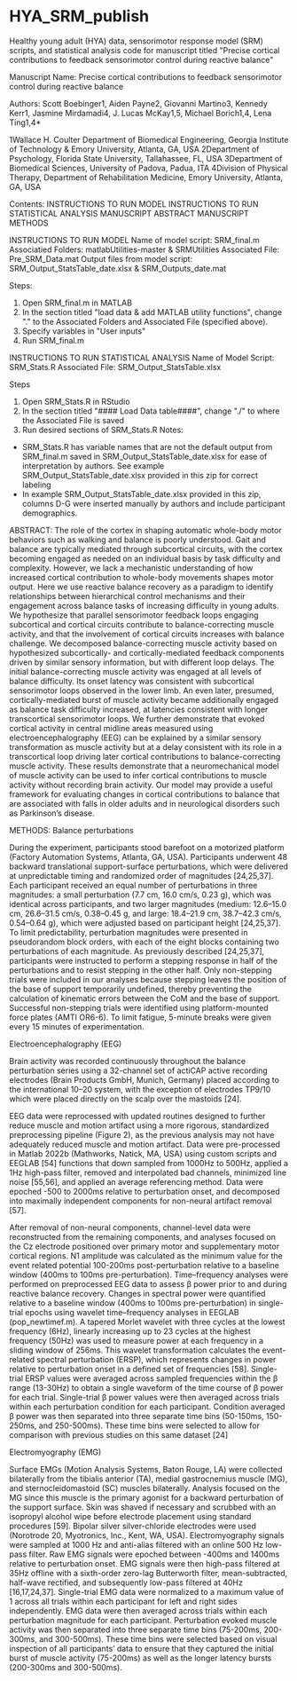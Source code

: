 # HYA_SRM_publish
Healthy young adult (HYA) data, sensorimotor response model (SRM) scripts, and statistical analysis code for manuscript titled "Precise cortical contributions to feedback sensorimotor control during reactive balance"

Manuscript Name: Precise cortical contributions to feedback sensorimotor control during reactive balance

Authors: Scott Boebinger1, Aiden Payne2, Giovanni Martino3, Kennedy Kerr1, Jasmine Mirdamadi4, J. Lucas McKay1,5, Michael Borich1,4, Lena Ting1,4*

1Wallace H. Coulter Department of Biomedical Engineering, Georgia Institute of Technology & Emory University, Atlanta, GA, USA
2Department of Psychology, Florida State University, Tallahassee, FL, USA
3Department of Biomedical Sciences, University of Padova, Padua, ITA
4Division of Physical Therapy, Department of Rehabilitation Medicine, Emory University, Atlanta, GA, USA

Contents:
INSTRUCTIONS TO RUN MODEL 
INSTRUCTIONS TO RUN STATISTICAL ANALYSIS
MANUSCRIPT ABSTRACT
MANUSCRIPT METHODS

INSTRUCTIONS TO RUN MODEL
Name of model script: SRM_final.m
Associatied Folders: matlabUtilities-master & SRMUtilities
Associated File: Pre_SRM_Data.mat
Output files from model script: SRM_Output_StatsTable_date.xlsx & SRM_Outputs_date.mat

Steps:
1) Open SRM_final.m in MATLAB 
2) In the section titled "load data & add MATLAB utility functions", change ".\"  to the Associated Folders and Associated File (specified above). 
3) Specify variables in "User inputs" 
4) Run SRM_final.m

INSTRUCTIONS TO RUN STATISTICAL ANALYSIS
Name of Model Script: SRM_Stats.R
Associated File: SRM_Output_StatsTable.xlsx

Steps
1) Open SRM_Stats.R in RStudio
2) In the section titled "#### Load Data table####", change "./"  to where the Associated File is saved
3) Run desired sections of SRM_Stats.R
Notes:
  - SRM_Stats.R has variable names that are not the default output from SRM_final.m saved in SRM_Output_StatsTable_date.xlsx for ease of interpretation by authors. See example SRM_Output_StatsTable_date.xlsx provided in this zip for correct labeling 
  - In example SRM_Output_StatsTable_date.xlsx provided in this zip, columns D-G were inserted manually by authors and include participant demographics. 

ABSTRACT:
The role of the cortex in shaping automatic whole-body motor behaviors such as walking and balance is poorly understood. Gait and balance are typically mediated through subcortical circuits, with the cortex becoming engaged as needed on an individual basis by task difficulty and complexity. However, we lack a mechanistic understanding of how increased cortical contribution to whole-body movements shapes motor output. Here we use reactive balance recovery as a paradigm to identify relationships between hierarchical control mechanisms and their engagement across balance tasks of increasing difficulty in young adults. We hypothesize that parallel sensorimotor feedback loops engaging subcortical and cortical circuits contribute to balance-correcting muscle activity, and that the involvement of cortical circuits increases with balance challenge. We decomposed balance-correcting muscle activity based on hypothesized subcortically- and cortically-mediated feedback components driven by similar sensory information, but with different loop delays. The initial balance-correcting muscle activity was engaged at all levels of balance difficulty. Its onset latency was consistent with subcortical sensorimotor loops observed in the lower limb. An even later, presumed, cortically-mediated burst of muscle activity became additionally engaged as balance task difficulty increased, at latencies consistent with longer transcortical sensorimotor loops. We further demonstrate that evoked cortical activity in central midline areas measured using electroencephalography (EEG) can be explained by a similar sensory transformation as muscle activity but at a delay consistent with its role in a transcortical loop driving later cortical contributions to balance-correcting muscle activity. These results demonstrate that a neuromechanical model of muscle activity can be used to infer cortical contributions to muscle activity without recording brain activity. Our model may provide a useful framework for evaluating changes in cortical contributions to balance that are associated with falls in older adults and in neurological disorders such as Parkinson’s disease.

METHODS:
Balance perturbations

During the experiment, participants stood barefoot on a motorized platform (Factory Automation Systems, Atlanta, GA, USA). Participants underwent 48 backward translational support-surface perturbations, which were delivered at unpredictable timing and randomized order of magnitudes [24,25,37]. Each participant received an equal number of perturbations in three magnitudes: a small perturbation (7.7 cm, 16.0 cm/s, 0.23 g), which was identical across participants, and two larger magnitudes (medium: 12.6–15.0 cm, 26.6–31.5 cm/s, 0.38–0.45 g, and large: 18.4–21.9 cm, 38.7–42.3 cm/s, 0.54–0.64 g), which were adjusted based on participant height [24,25,37]. To limit predictability, perturbation magnitudes were presented in pseudorandom block orders, with each of the eight blocks containing two perturbations of each magnitude. As previously described [24,25,37], participants were instructed to perform a stepping response in half of the perturbations and to resist stepping in the other half. Only non-stepping trials were included in our analyses because stepping leaves the position of the base of support temporarily undefined, thereby preventing the calculation of kinematic errors between the CoM and the base of support. Successful non-stepping trials were identified using platform-mounted force plates (AMTI OR6-6). To limit fatigue, 5-minute breaks were given every 15 minutes of experimentation.

Electroencephalography (EEG)

Brain activity was recorded continuously throughout the balance perturbation series using a 32-channel set of actiCAP active recording electrodes (Brain Products GmbH, Munich, Germany) placed according to the international 10–20 system, with the exception of electrodes TP9/10 which were placed directly on the scalp over the mastoids [24].

EEG data were reprocessed with updated routines designed to further reduce muscle and motion artifact using a more rigorous, standardized preprocessing pipeline (Figure 2), as the previous analysis may not have adequately reduced muscle and motion artifact. Data were pre-processed in Matlab 2022b (Mathworks, Natick, MA, USA) using custom scripts and EEGLAB [54] functions that down sampled from 1000Hz to 500Hz, applied a 1Hz high-pass filter, removed and interpolated bad channels, minimized line noise [55,56], and applied an average referencing method. Data were epoched -500 to 2000ms relative to perturbation onset, and decomposed into maximally independent components for non-neural artifact removal [57].

After removal of non-neural components, channel-level data were reconstructed from the remaining components, and analyses focused on the Cz electrode positioned over primary motor and supplementary motor cortical regions. N1 amplitude was calculated as the minimum value for the event related potential 100-200ms post-perturbation relative to a baseline window (400ms to 100ms pre-perturbation). Time–frequency analyses were performed on preprocessed EEG data to assess β power prior to and during reactive balance recovery. Changes in spectral power were quantified relative to a baseline window (400ms to 100ms pre-perturbation) in single-trial epochs using wavelet time–frequency analyses in EEGLAB (pop_newtimef.m). A tapered Morlet wavelet with three cycles at the lowest frequency (6Hz), linearly increasing up to 23 cycles at the highest frequency (50Hz) was used to measure power at each frequency in a sliding window of 256ms. This wavelet transformation calculates the event-related spectral perturbation (ERSP), which represents changes in power relative to perturbation onset in a defined set of frequencies [58]. Single-trial ERSP values were averaged across sampled frequencies within the β range (13-30Hz) to obtain a single waveform of the time course of β power for each trial. Single-trial β power values were then averaged across trials within each perturbation condition for each participant. Condition averaged β power was then separated into three separate time bins (50-150ms, 150-250ms, and 250-500ms). These time bins were selected to allow for comparison with previous studies on this same dataset [24]



Electromyography (EMG)

Surface EMGs (Motion Analysis Systems, Baton Rouge, LA) were collected bilaterally from the tibialis anterior (TA), medial gastrocnemius muscle (MG), and sternocleidomastoid (SC) muscles bilaterally. Analysis focused on the MG since this muscle is the primary agonist for a backward perturbation of the support surface. Skin was shaved if necessary and scrubbed with an isopropyl alcohol wipe before electrode placement using standard procedures [59]. Bipolar silver silver-chloride electrodes were used (Norotrode 20, Myotronics, Inc., Kent, WA, USA). Electromyography signals were sampled at 1000 Hz and anti-alias filtered with an online 500 Hz low-pass filter. Raw EMG signals were epoched between -400ms and 1400ms relative to perturbation onset. EMG signals were then high-pass filtered at 35Hz offline with a sixth-order zero-lag Butterworth filter, mean-subtracted, half-wave rectified, and subsequently low-pass filtered at 40Hz [16,17,24,37]. Single-trial EMG data were normalized to a maximum value of 1 across all trials within each participant for left and right sides independently. EMG data were then averaged across trials within each perturbation magnitude for each participant. Perturbation evoked muscle activity was then separated into three separate time bins (75-200ms, 200-300ms, and 300-500ms). These time bins were selected based on visual inspection of all participants’ data to ensure that they captured the initial burst of muscle activity (75-200ms) as well as the longer latency bursts (200-300ms and 300-500ms).
